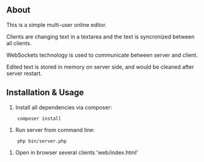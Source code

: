## About

This is a simple multi-user online editor.

Clients are changing text in a textarea and the text is syncronized between all clients.

WebSockets technology is used to communicate between server and client.

Edited text is stored in memory on server side, and would be cleaned after server restart.


## Installation & Usage

1. Install all dependencies via composer:
```
    composer install
```

1. Run server from command line:
```
    php bin/server.php
```

1. Open in browser several clients 'web/index.html'
